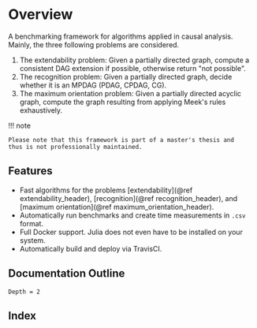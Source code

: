 # Overview

A benchmarking framework for algorithms applied in causal analysis.
Mainly, the three following problems are considered.

1. The extendability problem: Given a partially directed graph, compute a consistent DAG extension if possible, otherwise return "not possible".
2. The recognition problem: Given a partially directed graph, decide whether it is an MPDAG (PDAG, CPDAG, CG).
3. The maximum orientation problem: Given a partially directed acyclic graph, compute the graph resulting from applying Meek's rules exhaustively.

!!! note

	Please note that this framework is part of a master's thesis and
	thus is not professionally maintained.

## Features

- Fast algorithms for the problems [extendability](@ref extendability_header), [recognition](@ref recognition_header), and [maximum orientation](@ref maximum_orientation_header).
- Automatically run benchmarks and create time measurements in `.csv` format.
- Full Docker support. Julia does not even have to be installed on your system.
- Automatically build and deploy via TravisCI.

## Documentation Outline

```@contents
Depth = 2
```

## Index

```@index
```